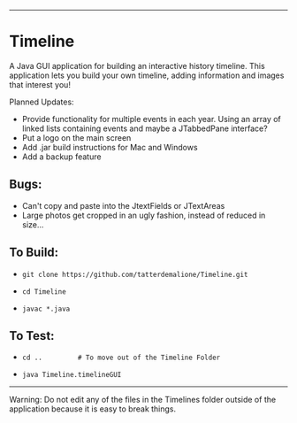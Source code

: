
--------
# Timeline
A Java GUI application for building an interactive history timeline.  This application lets you build your own timeline, adding information and images that interest you!

Planned Updates: 
- Provide functionality for multiple events in each year.  Using an array of linked lists containing events and maybe a JTabbedPane interface?
- Put a logo on the main screen
- Add .jar build instructions for Mac and Windows
- Add a backup feature

## Bugs:
- Can't copy and paste into the JtextFields or JTextAreas
- Large photos get cropped in an ugly fashion, instead of reduced in size...

## To Build: 
-     git clone https://github.com/tatterdemalione/Timeline.git
-     cd Timeline
-     javac *.java

## To Test:
-     cd ..			# To move out of the Timeline Folder
-     java Timeline.timelineGUI

--------    

Warning: Do not edit any of the files in the Timelines folder outside of the application because it is easy to break things.


